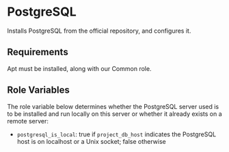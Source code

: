 PostgreSQL
=========

Installs PostgreSQL from the official repository, and configures it.

Requirements
------------

Apt must be installed, along with our Common role.

Role Variables
--------------

The role variable below determines whether the PostgreSQL server used is to be installed and run locally on this server or whether it already exists on a remote server:

- `postgresql_is_local`: true if `project_db_host` indicates the PostgreSQL host is on localhost or a Unix socket; false otherwise

